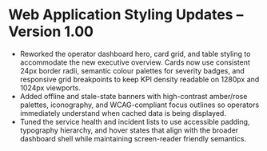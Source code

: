 # Web Application Styling Updates – Version 1.00

- Reworked the operator dashboard hero, card grid, and table styling to accommodate the new executive overview. Cards now use consistent 24px border radii, semantic colour palettes for severity badges, and responsive grid breakpoints to keep KPI density readable on 1280px and 1024px viewports.
- Added offline and stale-state banners with high-contrast amber/rose palettes, iconography, and WCAG-compliant focus outlines so operators immediately understand when cached data is being displayed.
- Tuned the service health and incident lists to use accessible padding, typography hierarchy, and hover states that align with the broader dashboard shell while maintaining screen-reader friendly semantics.
